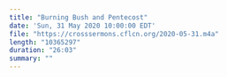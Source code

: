 ```yaml
---
title: "Burning Bush and Pentecost"
date: 'Sun, 31 May 2020 10:00:00 EDT'
file: "https://crosssermons.cflcn.org/2020-05-31.m4a"
length: "10365297"
duration: "26:03"
summary: ""
---
```

